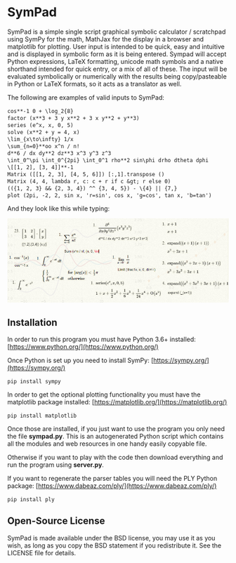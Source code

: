 # SymPad

SymPad is a simple single script graphical symbolic calculator / scratchpad using SymPy for the math, MathJax for the display in a browser and matplotlib for plotting.
User input is intended to be quick, easy and intuitive and is displayed in symbolic form as it is being entered.
Sympad will accept Python expressions, LaTeX formatting, unicode math symbols and a native shorthand intended for quick entry, or a mix of all of these.
The input will be evaluated symbolically or numerically with the results being copy/pasteable in Python or LaTeX formats, so it acts as a translator as well.

The following are examples of valid inputs to SymPad:
```
cos**-1 0 + \log_2{8}
factor (x**3 + 3 y x**2 + 3 x y**2 + y**3)
series (e^x, x, 0, 5)
solve (x**2 + y = 4, x)
\lim_{x\to\infty} 1/x
\sum_{n=0}**oo x^n / n!
d**6 / dx dy**2 dz**3 x^3 y^3 z^3
\int_0^\pi \int_0^{2pi} \int_0^1 rho**2 sin\phi drho dtheta dphi
\[[1, 2], [3, 4]]**-1
Matrix ([[1, 2, 3], [4, 5, 6]]) [:,1].transpose ()
Matrix (4, 4, lambda r, c: c + r if c &gt; r else 0)
(({1, 2, 3} && {2, 3, 4}) ^^ {3, 4, 5}) - \{4} || {7,}
plot (2pi, -2, 2, sin x, 'r=sin', cos x, 'g=cos', tan x, 'b=tan')
```

And they look like this while typing:

![SymPad image example](https://raw.githubusercontent.com/Pristine-Cat/SymPad/master/sympad.png#1)

## Installation

In order to run this program you must have Python 3.6+ installed: [https://www.python.org/](https://www.python.org/)

Once Python is set up you need to install SymPy: [https://sympy.org/](https://sympy.org/)
```
pip install sympy
```

In order to get the optional plotting functionality you must have the matplotlib package installed: [https://matplotlib.org/](https://matplotlib.org/)
```
pip install matplotlib
```

Once those are installed, if you just want to use the program you only need the file **sympad.py**.
This is an autogenerated Python script which contains all the modules and web resources in one handy easily copyable file.

Otherwise if you want to play with the code then download everything and run the program using **server.py**.

If you want to regenerate the parser tables you will need the PLY Python package: [https://www.dabeaz.com/ply/](https://www.dabeaz.com/ply/)
```
pip install ply
```

## Open-Source License

SymPad is made available under the BSD license, you may use it as you wish, as long as you copy the BSD statement if you redistribute it. See the LICENSE file for details.

